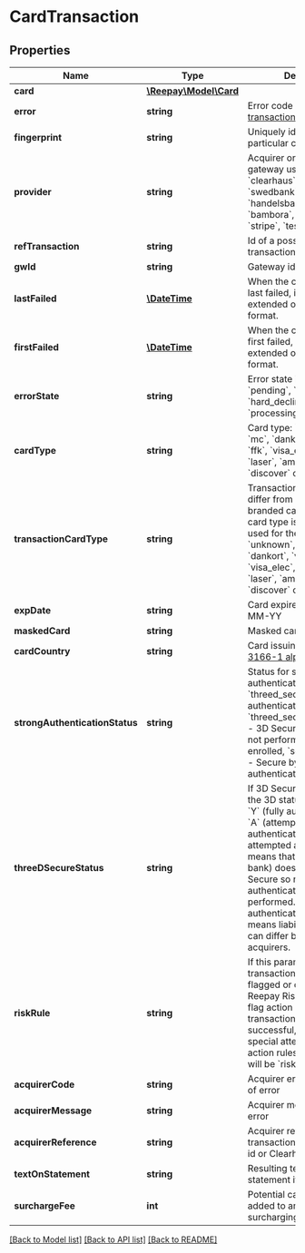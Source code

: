 # CardTransaction

## Properties
 Name                           | Type                              | Description                                                                                                                                                                                                                                                                                                                                                                                                       | Notes      
--------------------------------|-----------------------------------|-------------------------------------------------------------------------------------------------------------------------------------------------------------------------------------------------------------------------------------------------------------------------------------------------------------------------------------------------------------------------------------------------------------------|------------
 **card**                       | [**\Reepay\Model\Card**](Card.md) |                                                                                                                                                                                                                                                                                                                                                                                                                   | [optional] 
 **error**                      | **string**                        | Error code if failed. See [transaction errors](https://reference.reepay.com/api/#transaction-errors).                                                                                                                                                                                                                                                                                                             | [optional] 
 **fingerprint**                | **string**                        | Uniquely identifies this particular card number                                                                                                                                                                                                                                                                                                                                                                   | [optional] 
 **provider**                   | **string**                        | Acquirer or payment gateway used: &#x60;reepay&#x60;, &#x60;clearhaus&#x60;, &#x60;nets&#x60;, &#x60;swedbank&#x60;, &#x60;handelsbanken&#x60;, &#x60;elavon&#x60;, &#x60;bambora&#x60;, &#x60;valitor&#x60;, &#x60;dibs&#x60;, &#x60;stripe&#x60;, &#x60;test&#x60;                                                                                                                                              | [optional] 
 **refTransaction**             | **string**                        | Id of a possible referenced transaction                                                                                                                                                                                                                                                                                                                                                                           | [optional] 
 **gwId**                       | **string**                        | Gateway id for card                                                                                                                                                                                                                                                                                                                                                                                               | [optional] 
 **lastFailed**                 | [**\DateTime**](\DateTime.md)     | When the card transaction last failed, in [ISO-8601](http://en.wikipedia.org/wiki/ISO_8601) extended offset date-time format.                                                                                                                                                                                                                                                                                     | [optional] 
 **firstFailed**                | [**\DateTime**](\DateTime.md)     | When the card transaction first failed, in [ISO-8601](http://en.wikipedia.org/wiki/ISO_8601) extended offset date-time format.                                                                                                                                                                                                                                                                                    | [optional] 
 **errorState**                 | **string**                        | Error state if failed: &#x60;pending&#x60;, &#x60;soft_declined&#x60;, &#x60;hard_declined&#x60; or &#x60;processing_error&#x60;                                                                                                                                                                                                                                                                                  | [optional] 
 **cardType**                   | **string**                        | Card type: &#x60;unknown&#x60;, &#x60;visa&#x60;, &#x60;mc&#x60;, &#x60;dankort&#x60;, &#x60;visa_dk&#x60;, &#x60;ffk&#x60;, &#x60;visa_elec&#x60;, &#x60;maestro&#x60;, &#x60;laser&#x60;, &#x60;amex&#x60;, &#x60;diners&#x60;, &#x60;discover&#x60; or &#x60;jcb&#x60;                                                                                                                                         | 
 **transactionCardType**        | **string**                        | Transaction card type. Will differ from &#x60;card_type&#x60; if co-branded card. Transaction card type is the card type used for the transaction. &#x60;unknown&#x60;, &#x60;visa&#x60;, &#x60;mc&#x60;, &#x60;dankort&#x60;, &#x60;visa_dk&#x60;, &#x60;ffk&#x60;, &#x60;visa_elec&#x60;, &#x60;maestro&#x60;, &#x60;laser&#x60;, &#x60;amex&#x60;, &#x60;diners&#x60;, &#x60;discover&#x60; or &#x60;jcb&#x60; | [optional] 
 **expDate**                    | **string**                        | Card expire date on form MM-YY                                                                                                                                                                                                                                                                                                                                                                                    | [optional] 
 **maskedCard**                 | **string**                        | Masked card number                                                                                                                                                                                                                                                                                                                                                                                                | [optional] 
 **cardCountry**                | **string**                        | Card issuing country in [ISO 3166-1 alpha-2](http://en.wikipedia.org/wiki/ISO_3166-1_alpha-2)                                                                                                                                                                                                                                                                                                                     | [optional] 
 **strongAuthenticationStatus** | **string**                        | Status for strong customer authentication: &#x60;threed_secure&#x60; - 3D Secure authenticated, &#x60;threed_secure_not_enrolled&#x60; - 3D Secure authentication not performed as card not enrolled, &#x60;secured_by_nets&#x60; - Secure by Nets authenticated                                                                                                                                                  | [optional] 
 **threeDSecureStatus**         | **string**                        | If 3D Secure authenticated the 3D status will either be &#x60;Y&#x60; (fully authenticated) or &#x60;A&#x60; (attempted authenticated). An attempted authentication means that card issuer (e.g. bank) does not support 3D Secure so no full authentication has been performed. Attempted authentication normally means liability shift, but this can differ between acquirers.                                   | [optional] 
 **riskRule**                   | **string**                        | If this parameter is set the transaction has either been flagged or declined by a Reepay Risk Filter rule. For flag action rules the transaction can be successful, but may require special attention. For block action rules the decline error will be &#x60;risk_filter_block&#x60;.                                                                                                                            | [optional] 
 **acquirerCode**               | **string**                        | Acquirer error code in case of error                                                                                                                                                                                                                                                                                                                                                                              | [optional] 
 **acquirerMessage**            | **string**                        | Acquirer message in case of error                                                                                                                                                                                                                                                                                                                                                                                 | [optional] 
 **acquirerReference**          | **string**                        | Acquirer reference to transaction. E.g. Nets order id or Clearhaus reference.                                                                                                                                                                                                                                                                                                                                     | [optional] 
 **textOnStatement**            | **string**                        | Resulting text on bank statement if known                                                                                                                                                                                                                                                                                                                                                                         | [optional] 
 **surchargeFee**               | **int**                           | Potential card surcharge fee added to amount if surcharging enabled                                                                                                                                                                                                                                                                                                                                               | [optional] 

[[Back to Model list]](../../README.md#documentation-for-models) [[Back to API list]](../../README.md#documentation-for-api-endpoints) [[Back to README]](../../README.md)

